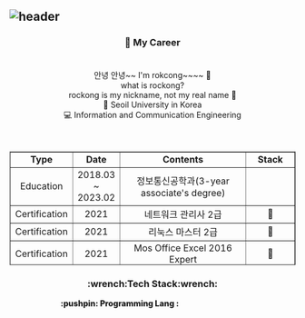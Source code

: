 ![header](https://capsule-render.vercel.app/api?type=waving&color=FF7F50&height=300&section=header&text=rockong%20Github&fontsize=70&fontColor=D4F0F0&animation=twinkling&descSize=30)
---
<h3 align = "center">🔭 My Career<br><br></h3>
<!-- 해당 부분은 프로필에 대한 간략한 설명입니다. -->
<div align = "center">
안녕 안녕~~ I'm rokcong~~~~  👋<br>
what is rockong?<br>
rockong is my nickname, not my real name 🤫<br>
💙 Seoil University in Korea<br>
💻 Information and Communication Engineering<br>
</div>
<br><br>

<div align = "center">
<table style="border-collapse: collapse; width: 100%; height: 200px;"border="1" data-ke-align="center" align = "center">
<!-- 교육 및 경력을 표시하는 테이블 -->
  <tbody>
    <tr style="height: 20px;">
      <td style="width: 14%; height: 20px; text-align: center;font-weight: 800;"><b>Type</b> </td>
      <td style="width: 15%; height: 20px; text-align: center;font-weight: 800;"><b>Date</b></td>
      <td style="width: 60%; height: 20px; text-align: center;font-weight: 800;"><b>Contents</b></td>
      <td style="width: 11%; height: 20px; text-align: center;font-weight: 800;"><b>Stack</b></td>
    </tr>
    <!-- 교육 및 경력 항목을 표시합니다! -->
    <tr style="height: 20px;">
      <td style="width: 14%; height: 20px; text-align: center;">Education</td>
      <td style="width: 15%; height: 20px; text-align: center;">2018.03 ~ 2023.02</td>
      <td style="width: 60%; height: 20px; text-align: center;">정보통신공학과(3-year associate's degree)</td>
      <td style="width: 11%; height: 20px; text-align: center;">&nbsp;</td>
    </tr>
    <tr style="height: 20px;">
      <td style="width: 14%; height: 20px; text-align: center;">Certification</td>
      <td style="width: 15%; height: 20px; text-align: center;">2021</td>
      <td style="width: 60%; height: 20px; text-align: center;">네트워크 관리사 2급</td>
      <td style="width: 11%; height: 20px; text-align: center;">📇</td>
    </tr>
    <tr style="height: 20px;">
      <td style="width: 14%; height: 20px; text-align: center;">Certification</td>
      <td style="width: 15%; height: 20px; text-align: center;">2021</td>
      <td style="width: 60%; height: 20px; text-align: center;">리눅스 마스터 2급</td>
      <td style="width: 11%; height: 20px; text-align: center;">📇</td>
    </tr>
    <tr style="height: 20px;">
      <td style="width: 14%; height: 20px; text-align: center;">Certification</td>
      <td style="width: 15%; height: 20px; text-align: center;">2021</td>
      <td style="width: 60%; height: 20px; text-align: center;">Mos Office Excel 2016 Expert</td>
      <td style="width: 11%; height: 20px; text-align: center;">📇</td>
    </tr>
    <tr style="height: 20px;">
      <td style="width: 14%; height: 20px; text-align: center;">Education</td>
      <td style="width: 15%; height: 20px; text-align: center;">2022.07 ~ 2023.01</td>
      <td style="width: 60%; height: 20px; text-align: center;">Ansible 자동화로 구현한 아마존 AWS 클라우드 환경 DevOps 과정(수료)</td>
      <td style="width: 11%; height: 20px; text-align: center;">&nbsp;</td>
    </tr>
    <tr style="height: 20px;">
      <td style="width: 14%; height: 20px; text-align: center;">Education</td>
      <td style="width: 15%; height: 20px; text-align: center;">2023.03 ~ 2024.02</td>
      <td style="width: 60%; height: 20px; text-align: center;">정보통신공학과(bachelor degree)</td>
      <td style="width: 11%; height: 20px; text-align: center;">&nbsp;</td>
    </tr>
    <tr style="height: 20px;">
      <td style="width: 14%; height: 20px; text-align: center;">Education</td>
      <td style="width: 15%; height: 20px; text-align: center;">2023.12 ~ 2024.04</td>
      <td style="width: 60%; height: 20px; text-align: center;">Sesac AWS 부트 캠프</td>
      <td style="width: 11%; height: 20px; text-align: center;">&nbsp;</td>
    </tr>
    <tr style="height: 20px;">
      <td style="width: 14%; height: 20px; text-align: center;">Mini Protject</td>
      <td style="width: 15%; height: 20px; text-align: center;">2023.08 ~ 2023.08</td>
      <td style="width: 60%; height: 20px; text-align: center;">팡야 게임: 떨어지는 공을 플레이어가 공을 맞추는 게임</td>
      <td style="width: 11%; height: 20px; text-align: center;">VScode, python, Window 3Dpainte</td>
    </tr>
    <tr style="height: 20px;">
      <td style="width: 14%; height: 20px; text-align: center;">Mini Protject</td>
      <td style="width: 15%; height: 20px; text-align: center;">2023.8 ~ 2023.8</td>
      <td style="width: 60%; height: 20px; text-align: center;">파이썬을 이용한 jpg 파일 합성 프로그램</td>
      <td style="width: 11%; height: 20px; text-align: center;">VScode, python</td>
    </tr>
    <tr style="height: 20px;">
      <td style="width: 14%; height: 20px; text-align: center;">Mini Protject</td>
      <td style="width: 15%; height: 20px; text-align: center;">2023.8 ~ 2023.8</td>
      <td style="width: 60%; height: 20px; text-align: center;">금 캐기 게임: 땅에 있는 금을 광부가 곡갱이로 그랩해오는 게임</td>
      <td style="width: 11%; height: 20px; text-align: center;">VScode, python, Window 3Dpainte</td>
    </tr>
    <tr style="height: 20px;">
      <td style="width: 14%; height: 20px; text-align: center;">Mini Protject</td>
      <td style="width: 15%; height: 20px; text-align: center;">2023.8 ~ 2023.8</td>
      <td style="width: 60%; height: 20px; text-align: center;">파이썬을 이용한 jpg 파일 합성 프로그램</td>
      <td style="width: 11%; height: 20px; text-align: center;">VScode, python, Window 3Dpainte</td>
    </tr>
    <tr style="height: 20px;">
      <td style="width: 14%; height: 20px; text-align: center;">Mini Protject</td>
      <td style="width: 15%; height: 20px; text-align: center;">2023.9 ~ 2023.9</td>
      <td style="width: 60%; height: 20px; text-align: center;">침팬치 기억 저장 게임</td>
      <td style="width: 11%; height: 20px; text-align: center;">VScode, python</td>
    </tr>
    <tr style="height: 20px;">
      <td style="width: 14%; height: 20px; text-align: center;">Mini Protject</td>
      <td style="width: 15%; height: 20px; text-align: center;">2023.8 ~ 2023.8</td>
      <td style="width: 60%; height: 20px; text-align: center;">파이썬을 이용한 jpg 파일 합성 프로그램</td>
      <td style="width: 11%; height: 20px; text-align: center;">VScode, python, Window 3Dpainte</td>
    </tr>
    <tr style="height: 20px;">
      <td style="width: 14%; height: 20px; text-align: center;">Mini Protject</td>
      <td style="width: 15%; height: 20px; text-align: center;">2023.10 ~ 2023.10</td>
      <td style="width: 60%; height: 20px; text-align: center;">파이썬을 이용한 웹 Selenium</td>
      <td style="width: 11%; height: 20px; text-align: center;">VScode, python</td>
    </tr>
    <tr style="height: 20px;">
      <td style="width: 14%; height: 20px; text-align: center;">Mini Protject</td>
      <td style="width: 15%; height: 20px; text-align: center;">2023.12 ~ 2023.12</td>
      <td style="width: 60%; height: 20px; text-align: center;">파이썬을 이용한 Zeld(2d) with soullike</td>
      <td style="width: 11%; height: 20px; text-align: center;">VScode, python, Tilemap</td>
    </tr>
  </tbody>
</table>
</div>
<!-- 기술 스택을 나타내는 섹션 -->
<h3 align = "center">:wrench:Tech Stack:wrench:<br></h3>
<!-- 프로그래밍 언어, 프레임워크, 데이터베이스, 배포 등의 기술 스택을 나타냅니다. -->
<div style = "display: flex;">
  <span align="center" style = "margin-left: 90px; font-weight: 800;">:pushpin: Programming Lang : </span> 
</div>
<!--
**rokcong/rokcong** is a ✨ _special_ ✨ repository because its `README.md` (this file) appears on your GitHub profile.

Here are some ideas to get you started:

- 🔭 I’m currently working on ...
- 🌱 I’m currently learning ...
- 👯 I’m looking to collaborate on ...
- 🤔 I’m looking for help with ...
- 💬 Ask me about ...
- 📫 How to reach me: ...
- 😄 Pronouns: ...
- ⚡ Fun fact: ...
-->
